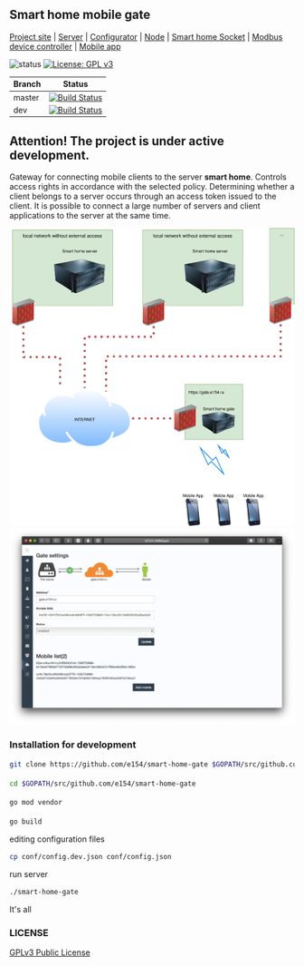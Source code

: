 Smart home mobile gate
-----------------------

[Project site](https://e154.github.io/smart-home/) |
[Server](https://github.com/e154/smart-home/) |
[Configurator](https://github.com/e154/smart-home-configurator/) |
[Node](https://github.com/e154/smart-home-node/) |
[Smart home Socket](https://github.com/e154/smart-home-socket/) |
[Modbus device controller](https://github.com/e154/smart-home-modbus-ctrl-v1/) |
[Mobile app](https://github.com/e154/smart-home-app/)

![status](https://img.shields.io/badge/status-beta-yellow.svg)
[![License: GPL v3](https://img.shields.io/badge/License-GPLv3-blue.svg)](https://www.gnu.org/licenses/gpl-3.0)

|Branch      |Status   |
|------------|---------|
|master      | [![Build Status](https://travis-ci.org/e154/smart-home-gate.svg?branch=master)](https://travis-ci.org/e154/smart-home-gate?branch=master)   |
|dev         | [![Build Status](https://travis-ci.org/e154/smart-home-gate.svg?branch=develop)](https://travis-ci.org/e154/smart-home-gate?branch=develop) |


Attention! The project is under active development.
---------

Gateway for connecting mobile clients to the server **smart home**. Controls access rights in accordance with the selected policy.
Determining whether a client belongs to a server occurs through an access token issued to the client.
It is possible to connect a large number of servers and client applications to the server at the same time.

<img height="auto" src="doc/smart-home-gate-network.svg" alt="smart home gate network">

<img height="auto" src="doc/screenshot1.png" alt="smart home gate">

### Installation for development

```bash
git clone https://github.com/e154/smart-home-gate $GOPATH/src/github.com/e154/smart-home-gate

cd $GOPATH/src/github.com/e154/smart-home-gate

go mod vendor

go build
```

editing configuration files

```bash
cp conf/config.dev.json conf/config.json

```

run server

```bash
./smart-home-gate
```

It's all

### LICENSE

[GPLv3 Public License](https://github.com/e154/smart-home-gate/blob/master/LICENSE)
